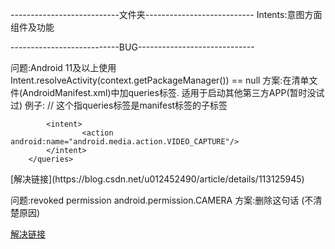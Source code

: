 ---------------------------文件夹---------------------------
Intents:意图方面组件及功能

---------------------------BUG-----------------------------

问题:Android 11及以上使用Intent.resolveActivity(context.getPackageManager()) == null
方案:在清单文件(AndroidManifest.xml)中加queries标签.
适用于启动其他第三方APP(暂时没试过)
例子:
<manifest> // 这个指queries标签是manifest标签的子标签
	<queries>
        	<intent>
            		<action android:name="android.media.action.IMAGE_CAPTURE"/>
        	</intent>

        	<intent>
            		<action android:name="android.media.action.VIDEO_CAPTURE"/>
        	</intent>
    	</queries>
</manifest>
[解决链接](https://blog.csdn.net/u012452490/article/details/113125945)

问题:revoked permission android.permission.CAMERA
方案:删除这句话<uses-permission android:name="android.permission.CAMERA"/>
(不清楚原因)

[解决链接](https://cloud.tencent.com/developer/ask/sof/114072647)



